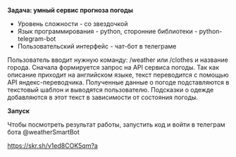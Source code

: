 **Задача: умный сервис прогноза погоды**
* Уровень сложности - со звездочкой
* Язык программирования - python, сторонние библиотеки - python-telegram-bot
* Пользовательский интерфейс - чат-бот в телеграме

Пользователь вводит нужную команду: /weather или /clothes и название города. 
Сначала формируется запрос на API сервиса погоды.
Так как описание приходит на английском языке, текст переводится с помощью API яндекс-переводчика. 
Полученные данные о погоде подставляются в текстовый шаблон и выводятся пользователю. 
Подсказки о одежде добавляются в этот текст в зависимости от состояния погоды.

**Запуск**

Чтобы посмотреть результат работы, запустить код и войти в телеграм бота @weatherSmartBot 

https://skr.sh/v1ed8COK5qm?a

